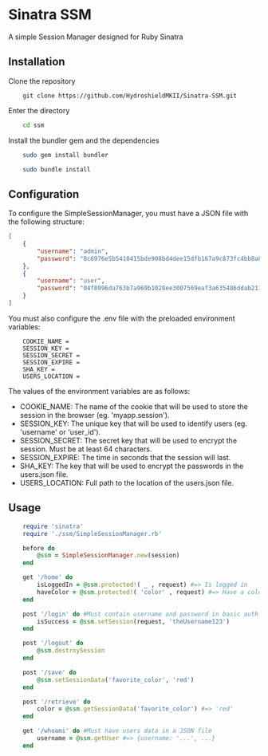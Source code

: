 # Sinatra SSM
 A simple Session Manager designed for Ruby Sinatra

## Installation
Clone the repository
```
    git clone https://github.com/HydroshieldMKII/Sinatra-SSM.git
```
Enter the directory
```bash
    cd ssm
```
Install the bundler gem and the dependencies
```bash
    sudo gem install bundler
```
```bash
    sudo bundle install
```

## Configuration
To configure the SimpleSessionManager, you must have a JSON file with the following structure:
```json
[
    {
        "username": "admin",
        "password": "8c6976e5b5410415bde908bd4dee15dfb167a9c873fc4bb8a81f6f2ab448a918"
    },
    {
        "username": "user",
        "password": "04f8996da763b7a969b1028ee3007569eaf3a635486ddab211d512c85b9df8fb"
    }
]
```
You must also configure the .env file with the preloaded environment variables:
```env
    COOKIE_NAME = 
    SESSION_KEY = 
    SESSION_SECRET = 
    SESSION_EXPIRE = 
    SHA_KEY = 
    USERS_LOCATION =
```
The values of the environment variables are as follows:
- COOKIE_NAME: The name of the cookie that will be used to store the session in the browser (eg. 'myapp.session').
- SESSION_KEY: The unique key that will be used to identify users (eg. 'username' or 'user_id').
- SESSION_SECRET: The secret key that will be used to encrypt the session. Must be at least 64 characters.
- SESSION_EXPIRE: The time in seconds that the session will last.
- SHA_KEY: The key that will be used to encrypt the passwords in the users.json file.
- USERS_LOCATION: Full path to the location of the users.json file.



## Usage
```ruby
    require 'sinatra'
    require './ssm/SimpleSessionManager.rb'

    before do
        @ssm = SimpleSessionManager.new(session)
    end

    get '/home' do
        isLoggedIn = @ssm.protected!( _ , request) #=> Is logged in
        haveColor = @ssm.protected!( 'color' , request) #=> Have a color
    end

    post '/login' do #Must contain username and password in basic auth
        isSuccess = @ssm.setSession(request, 'theUsername123') 
    end

    post '/logout' do
        @ssm.destroySession
    end

    post '/save' do
        @ssm.setSessionData('favorite_color', 'red')
    end

    post '/retrieve' do
        color = @ssm.getSessionData('favorite_color') #=> 'red'
    end

    get '/whoami' do #Must have users data in a JSON file
        username = @ssm.getUser #=> {username: '...', ...}
    end
    
```
    

